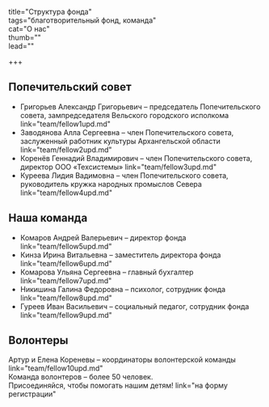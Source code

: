 title="Структура фонда"   
tags="благотворительный фонд, команда"  
cat="О нас"  
thumb=""  
lead=""  

+++

## Попечительский совет
* Григорьев Александр Григорьевич – председатель Попечительского совета, зампредседателя Вельского городского исполкома
link="team/fellow1upd.md"
* Заводянова Алла Сергеевна – член Попечительского совета, заслуженный работник культуры Архангельской области
link="team/fellow2upd.md"
* Коренёв Геннадий Владимирович – член Попечительского совета, директор ООО «Техсистемы»
link="team/fellow3upd.md"
* Куреева Лидия Вадимовна – член Попечительского совета, руководитель кружка народных промыслов Севера
link="team/fellow4upd.md"
## Наша команда
* Комаров Андрей Валерьевич – директор фонда
link="team/fellow5upd.md"
* Кинза Ирина Витальевна – заместитель директора фонда
link="team/fellow6upd.md"
* Комарова Ульяна Сергеевна – главный бухгалтер
link="team/fellow7upd.md"
* Никишина Галина Федоровна – психолог, сотрудник фонда
link="team/fellow8upd.md"
* Гуреев Иван Васильевич – социальный педагог, сотрудник фонда
link="team/fellow9upd.md"
## Волонтеры
Артур и Елена Кореневы – координаторы волонтерской команды link="team/fellow10upd.md"  
Команда волонтеров – более 50 человек.  
Присоединяйся, чтобы помогать нашим детям!
 link="на форму регистрации"

